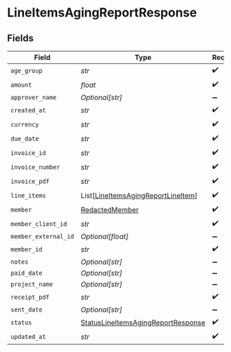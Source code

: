 # LineItemsAgingReportResponse


## Fields

| Field                                                                                           | Type                                                                                            | Required                                                                                        | Description                                                                                     |
| ----------------------------------------------------------------------------------------------- | ----------------------------------------------------------------------------------------------- | ----------------------------------------------------------------------------------------------- | ----------------------------------------------------------------------------------------------- |
| `age_group`                                                                                     | *str*                                                                                           | :heavy_check_mark:                                                                              | N/A                                                                                             |
| `amount`                                                                                        | *float*                                                                                         | :heavy_check_mark:                                                                              | N/A                                                                                             |
| `approver_name`                                                                                 | *Optional[str]*                                                                                 | :heavy_minus_sign:                                                                              | N/A                                                                                             |
| `created_at`                                                                                    | *str*                                                                                           | :heavy_check_mark:                                                                              | N/A                                                                                             |
| `currency`                                                                                      | *str*                                                                                           | :heavy_check_mark:                                                                              | N/A                                                                                             |
| `due_date`                                                                                      | *str*                                                                                           | :heavy_check_mark:                                                                              | N/A                                                                                             |
| `invoice_id`                                                                                    | *str*                                                                                           | :heavy_check_mark:                                                                              | N/A                                                                                             |
| `invoice_number`                                                                                | *str*                                                                                           | :heavy_check_mark:                                                                              | N/A                                                                                             |
| `invoice_pdf`                                                                                   | *str*                                                                                           | :heavy_check_mark:                                                                              | N/A                                                                                             |
| `line_items`                                                                                    | List[[LineItemsAgingReportLineItem](../../models/shared/lineitemsagingreportlineitem.md)]       | :heavy_check_mark:                                                                              | N/A                                                                                             |
| `member`                                                                                        | [RedactedMember](../../models/shared/redactedmember.md)                                         | :heavy_check_mark:                                                                              | N/A                                                                                             |
| `member_client_id`                                                                              | *str*                                                                                           | :heavy_check_mark:                                                                              | N/A                                                                                             |
| `member_external_id`                                                                            | *Optional[float]*                                                                               | :heavy_minus_sign:                                                                              | N/A                                                                                             |
| `member_id`                                                                                     | *str*                                                                                           | :heavy_check_mark:                                                                              | N/A                                                                                             |
| `notes`                                                                                         | *Optional[str]*                                                                                 | :heavy_minus_sign:                                                                              | N/A                                                                                             |
| `paid_date`                                                                                     | *Optional[str]*                                                                                 | :heavy_minus_sign:                                                                              | N/A                                                                                             |
| `project_name`                                                                                  | *Optional[str]*                                                                                 | :heavy_minus_sign:                                                                              | N/A                                                                                             |
| `receipt_pdf`                                                                                   | *str*                                                                                           | :heavy_check_mark:                                                                              | N/A                                                                                             |
| `sent_date`                                                                                     | *Optional[str]*                                                                                 | :heavy_minus_sign:                                                                              | N/A                                                                                             |
| `status`                                                                                        | [StatusLineItemsAgingReportResponse](../../models/shared/statuslineitemsagingreportresponse.md) | :heavy_check_mark:                                                                              | N/A                                                                                             |
| `updated_at`                                                                                    | *str*                                                                                           | :heavy_check_mark:                                                                              | N/A                                                                                             |